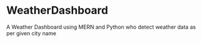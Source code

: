 # WeatherDashboard
A Weather Dashboard using MERN and Python who detect weather data as per given city name
